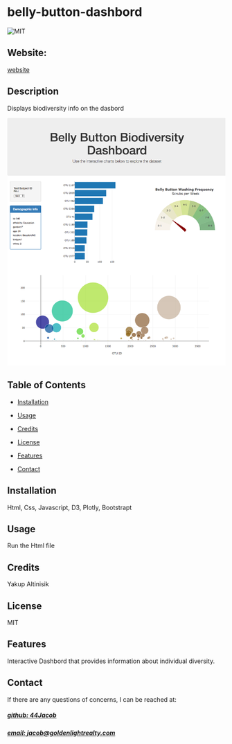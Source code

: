 # belly-button-dashbord
![MIT](https://img.shields.io/badge/License-MIT-blue)

## Website: 
[website](www.goldenlightrealty.com)

## Description
Displays biodiversity info on the dasbord

![app_image](Images/hw02.png)

## Table of Contents
- [Installation](#installation)
- [Usage](#usage)
- [Credits](#credits)
- [License](#license)
- [Features](#features)

- [Contact](#contact)

## Installation
Html, Css, Javascript, D3, Plotly, Bootstrapt 

## Usage
Run the Html file

## Credits
Yakup Altinisik

## License
MIT

## Features
Interactive Dashbord that provides information about individual diversity. 



## Contact
If there are any questions of concerns, I can be reached at:
##### [github: 44Jacob](https://github.com/44Jacob)
##### [email: jacob@goldenlightrealty.com](mailto:jacob@goldenlightrealty.com)
